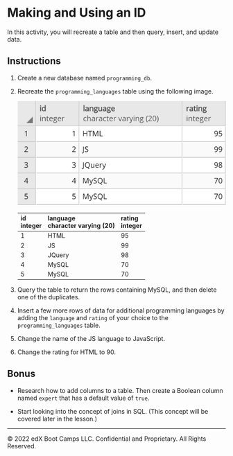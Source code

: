 # Making and Using an ID

In this activity, you will recreate a table and then query, insert, and update data.

## Instructions

1. Create a new database named `programming_db`.

2. Recreate the `programming_languages` table using the following image.

    ![programming_languages.png](Images/programming_languages.png)

    | id<br>integer | language<br>character varying (20) | rating<br>integer |
    |----|----|----|
    | 1 | HTML | 95 |
    | 2 | JS | 99 |
    | 3 | JQuery | 98 |
    | 4 | MySQL | 70 |
    | 5 | MySQL | 70 |

3. Query the table to return the rows containing MySQL, and then delete one of the duplicates.

4. Insert a few more rows of data for additional programming languages by adding the `language` and `rating` of your choice to the `programming_languages` table.

5. Change the name of the JS language to JavaScript.

6. Change the rating for HTML to 90.

## Bonus

* Research how to add columns to a table. Then create a Boolean column named `expert` that has a default value of `true`.

* Start looking into the concept of joins in SQL. (This concept will be covered later in the lesson.)

---

© 2022 edX Boot Camps LLC. Confidential and Proprietary. All Rights Reserved.

